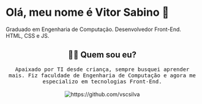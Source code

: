# Olá, meu nome é Vitor Sabino :wave:
Graduado em Engenharia de Computação. Desenvolvedor Front-End. HTML, CSS e JS.

<h2 align="center"> 👨‍💻 Quem sou eu?</h2>
<p align="center">
  <samp> Apaixado por TI desde criança, sempre busquei aprender mais. Fiz faculdade de Engenharia de Computação e agora me especializo em tecnologias Front-End.
  </samp>
  <br> <br>
  <img src="https://komarev.com/ghpvc/?username=vscsilva" alt="https://github.com/vscsilva" />
</p>